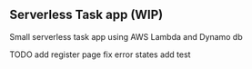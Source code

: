 ## Serverless Task app (WIP)
Small serverless task app using AWS Lambda and Dynamo db 

TODO 
add register page 
fix error states
add test
